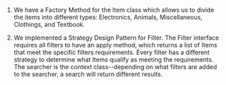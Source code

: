 1. We have a Factory Method for the Item class which allows us to divide the items into different types: Electronics, Animals, Miscellaneous, Clothings, and Textbook.

2. We implemented a Strategy Design Pattern for Filter. The Filter interface requires all filters to have an apply method, which returns a list of Items that meet the specific filters requirements. Every filter has a different strategy to determine what Items qualify as meeting the requirements. The searcher is the context class--depending on what filters are added to the searcher, a search will return different results. 
